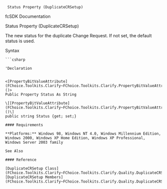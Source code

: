 ﻿     Status Property (DuplicateCRSetup)                                                   

fcSDK Documentation

Status Property (DuplicateCRSetup)

The new status for the duplicate Change Request. If not set, the default status is used.

Syntax

```vbnet
```csharp

'Declaration
 

<[PropertyBitValueAttribute](FChoice.Toolkits.Clarify~FChoice.Toolkits.Clarify.PropertyBitValueAttribute.md)()>
Public Property Status As String

\[[PropertyBitValueAttribute](FChoice.Toolkits.Clarify~FChoice.Toolkits.Clarify.PropertyBitValueAttribute.md)()\]
public string Status {get; set;}

#### Requirements

**Platforms:** Windows 98, Windows NT 4.0, Windows Millennium Edition, Windows 2000, Windows XP Home Edition, Windows XP Professional, Windows Server 2003 family

See Also

#### Reference

[DuplicateCRSetup Class](FChoice.Toolkits.Clarify~FChoice.Toolkits.Clarify.Quality.DuplicateCRSetup.md)  
[DuplicateCRSetup Members](FChoice.Toolkits.Clarify~FChoice.Toolkits.Clarify.Quality.DuplicateCRSetup_members.md)
